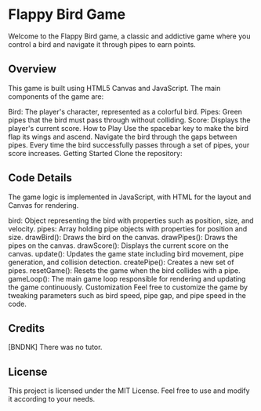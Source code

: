 
# Flappy Bird Game
Welcome to the Flappy Bird game, a classic and addictive game where you control a bird and navigate it through pipes to earn points.

## Overview
This game is built using HTML5 Canvas and JavaScript. The main components of the game are:

Bird: The player's character, represented as a colorful bird.
Pipes: Green pipes that the bird must pass through without colliding.
Score: Displays the player's current score.
How to Play
Use the spacebar key to make the bird flap its wings and ascend.
Navigate the bird through the gaps between pipes.
Every time the bird successfully passes through a set of pipes, your score increases.
Getting Started
Clone the repository:



## Code Details
The game logic is implemented in JavaScript, with HTML for the layout and Canvas for rendering.

bird: Object representing the bird with properties such as position, size, and velocity.
pipes: Array holding pipe objects with properties for position and size.
drawBird(): Draws the bird on the canvas.
drawPipes(): Draws the pipes on the canvas.
drawScore(): Displays the current score on the canvas.
update(): Updates the game state including bird movement, pipe generation, and collision detection.
createPipe(): Creates a new set of pipes.
resetGame(): Resets the game when the bird collides with a pipe.
gameLoop(): The main game loop responsible for rendering and updating the game continuously.
Customization
Feel free to customize the game by tweaking parameters such as bird speed, pipe gap, and pipe speed in the code.

## Credits
[BNDNK] There was no tutor.

## License
This project is licensed under the MIT License. Feel free to use and modify it according to your needs.
